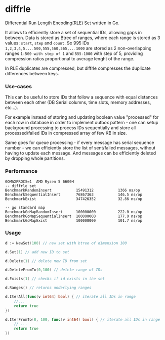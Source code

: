 # diffrle
Differential Run Length Encoding(RLE) Set written in Go.

It allows to efficiently store a set of sequential IDs, allowing gaps in between. Data is stored as Btree of ranges, where each range is stored as 3 values: `start`, `step` and `count`.  So 995 IDs `1,2,3,4,5....500,555,560,565,...1000` are stored as 2 non-overlapping ranges `1-500 with step of 1` and `555-1000` with step of 5, providing compression ratios proportional to average lenght of the range. 

In RLE duplicates are compressed, but diffrle compresses the duplicate differences between keys.

### Use-cases
This can be useful to store IDs that follow a sequence with equal distances between each other (DB Serial columns, time slots, memory addresses, etc...).

For example instead of storing and updating boolean value "processed" for each row in database in order to implement outbox pattern - one can setup background processing to process IDs sequentially and store all processed/failed IDs in compressed array of few KB in size.

Same goes for queue processing - if every message has serial sequence number - we can efficiently store the list of sent/failed messages, without having to update each message. And messages can be efficiently deleted by dropping whole partitions.

### Performance
```
GOMAXPROCS=1  AMD Ryzen 5 6600H   
-- diffrle set
BenchmarkRandomInsert        	15491312	       1366 ns/op
BenchmarkSequentialInsert    	76867363	       146.5 ns/op
BenchmarkExist               	347426352	       32.86 ns/op

-- go standard map
BenchmarkGoMapRandomInsert     	100000000	       222.0 ns/op
BenchmarkGoMapSequentialInsert 	100000000	       177.0 ns/op
BenchmarkGoMapExist            	100000000	       101.7 ns/op
```

### Usage

``` go
d := NewSet(100) // new set with btree of dimension 100

d.Set(1) // add new ID to set

d.Delete(1) // delete new ID from set

d.DeleteFromTo(0,100) // delete range of IDs

d.Exists(1) // checks if id exists in the set

d.Ranges() // returns underlying ranges

d.IterAll(func(v int64) bool) { // iterate all IDs in range
    //...
    return true
})

d.IterFromTo(0, 100, func(v int64) bool) { // iterate all IDs in range [0,100)
    // ...
    return true
})
```
